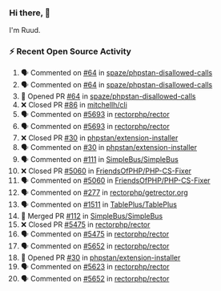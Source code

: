 ### Hi there, 👋

I'm Ruud.
 
### :zap: Recent Open Source Activity

<!--START_SECTION:activity-->
1. 🗣 Commented on [#64](https://github.com/spaze/phpstan-disallowed-calls/issues/64) in [spaze/phpstan-disallowed-calls](https://github.com/spaze/phpstan-disallowed-calls)
2. 🗣 Commented on [#64](https://github.com/spaze/phpstan-disallowed-calls/issues/64) in [spaze/phpstan-disallowed-calls](https://github.com/spaze/phpstan-disallowed-calls)
3. 💪 Opened PR [#64](https://github.com/spaze/phpstan-disallowed-calls/pull/64) in [spaze/phpstan-disallowed-calls](https://github.com/spaze/phpstan-disallowed-calls)
4. ❌ Closed PR [#86](https://github.com/mitchellh/cli/pull/86) in [mitchellh/cli](https://github.com/mitchellh/cli)
5. 🗣 Commented on [#5693](https://github.com/rectorphp/rector/issues/5693) in [rectorphp/rector](https://github.com/rectorphp/rector)
6. 🗣 Commented on [#5693](https://github.com/rectorphp/rector/issues/5693) in [rectorphp/rector](https://github.com/rectorphp/rector)
7. ❌ Closed PR [#30](https://github.com/phpstan/extension-installer/pull/30) in [phpstan/extension-installer](https://github.com/phpstan/extension-installer)
8. 🗣 Commented on [#30](https://github.com/phpstan/extension-installer/issues/30) in [phpstan/extension-installer](https://github.com/phpstan/extension-installer)
9. 🗣 Commented on [#111](https://github.com/SimpleBus/SimpleBus/issues/111) in [SimpleBus/SimpleBus](https://github.com/SimpleBus/SimpleBus)
10. ❌ Closed PR [#5060](https://github.com/FriendsOfPHP/PHP-CS-Fixer/pull/5060) in [FriendsOfPHP/PHP-CS-Fixer](https://github.com/FriendsOfPHP/PHP-CS-Fixer)
11. 🗣 Commented on [#5060](https://github.com/FriendsOfPHP/PHP-CS-Fixer/issues/5060) in [FriendsOfPHP/PHP-CS-Fixer](https://github.com/FriendsOfPHP/PHP-CS-Fixer)
12. 🗣 Commented on [#277](https://github.com/rectorphp/getrector.org/issues/277) in [rectorphp/getrector.org](https://github.com/rectorphp/getrector.org)
13. 🗣 Commented on [#1511](https://github.com/TablePlus/TablePlus/issues/1511) in [TablePlus/TablePlus](https://github.com/TablePlus/TablePlus)
14. 🎉 Merged PR [#112](https://github.com/SimpleBus/SimpleBus/pull/112) in [SimpleBus/SimpleBus](https://github.com/SimpleBus/SimpleBus)
15. ❌ Closed PR [#5475](https://github.com/rectorphp/rector/pull/5475) in [rectorphp/rector](https://github.com/rectorphp/rector)
16. 🗣 Commented on [#5475](https://github.com/rectorphp/rector/issues/5475) in [rectorphp/rector](https://github.com/rectorphp/rector)
17. 🗣 Commented on [#5652](https://github.com/rectorphp/rector/issues/5652) in [rectorphp/rector](https://github.com/rectorphp/rector)
18. 💪 Opened PR [#30](https://github.com/phpstan/extension-installer/pull/30) in [phpstan/extension-installer](https://github.com/phpstan/extension-installer)
19. 🗣 Commented on [#5623](https://github.com/rectorphp/rector/issues/5623) in [rectorphp/rector](https://github.com/rectorphp/rector)
20. 🗣 Commented on [#5652](https://github.com/rectorphp/rector/issues/5652) in [rectorphp/rector](https://github.com/rectorphp/rector)
<!--END_SECTION:activity-->
